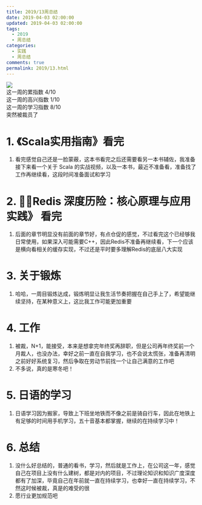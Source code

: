 ```yaml
---
title: 2019/13周总结
date: 2019-04-03 02:00:00
updated: 2019-04-03 02:00:00
tags:
  - 2019
  - 周总结
categories: 
  - 实践
  - 周总结
comments: true
permalink: 2019/13.html  
---
```


![][0]  
这一周的累指数 4/10  
这一周的高兴指数 1/10   
这一周的学习指数 8/10  
突然被裁员了

<!--more-->

# 1. 《Scala实用指南》看完

1. 看完感觉自己还是一脸蒙蔽，这本书看完之后还需要看另一本书辅佐，我准备接下来看一个关于 Scala 的实战视频，以及一本书，最近不准备看，准备找了工作再继续看，这段时间准备面试和学习

# 2. 《Redis 深度历险：核心原理与应用实践》 看完

1. 后面的章节明显没有前面的章节好，有点仓促的感觉，不过看完这个已经够我日常使用，如果深入可能需要C++，因此Redis不准备再继续看，下一个应该是横向看相关的缓存实现，不过还是平时要多理解Redis的底层八大实现

# 3. 关于锻炼

1. 哈哈，一周目锻炼达成，锻炼明显让我生活节奏把握在自己手上了，希望能继续坚持，在某种意义上，这比我工作可能更加重要

# 4. 工作

1. 被裁，N+1，能接受，本来是想拿完年终奖再辞职，但是公司再年终奖前一个月裁人，也没办法，幸好之前一直在自我学习，也不会说太慌张，准备再清明之前好好系统复习，然后争取在劳动节前找一个让自己满意的工作吧  
2. 不多说，真的是寒冬吧！

# 5. 日语的学习

1. 日语学习因为搬家，导致上下班坐地铁而不像之前是骑自行车，因此在地铁上有足够的时间用手机学习，五十音基本都掌握，继续的在持续学习中！

# 6. 总结

1. 没什么好总结的，普通的看书，学习，然后就是工作上，在公司这一年，感觉自己在项目上没有什么建树，都是对内的项目，不过理论知识和知识广度深度都有了加深，毕竟自己在年前就一直在持续学习，也幸好一直在持续学习，不然这时候被裁，真是的难受的很  
2. 愿行业更加规范吧

[0]: https://leran2deeplearnjavawebtech.oss-cn-beijing.aliyuncs.com/background/2019-04-07%E6%97%A0%E5%A3%B0%E7%9A%84%E4%B8%AD%E5%9B%BD.jpg